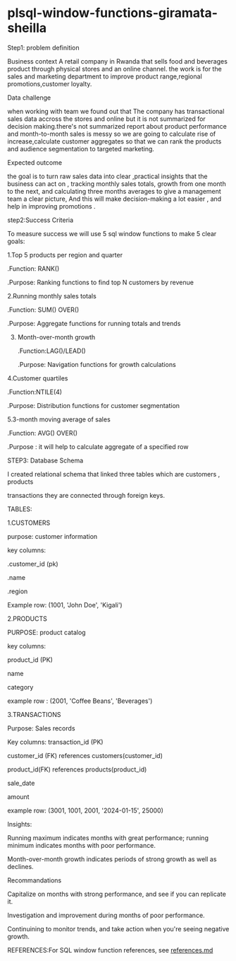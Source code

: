# plsql-window-functions-giramata-sheilla
Step1: problem  definition

  Business context
A retail company in Rwanda that sells  food and beverages product  through physical stores  and an online channel. the work is for the sales and marketing department to improve product range,regional promotions,customer loyalty.


  Data challenge

 when working with team  we  found out that The company has transactional sales data accross the stores and online but it is not  summarized for decision making.there's not summarized report about product  performance and  month-to-month sales is messy  so  we are going  to calculate rise of increase,calculate customer aggregates so that  we can rank the products and audience segmentation to targeted marketing.



  Expected outcome

  
the goal is to turn  raw sales data into clear ,practical insights that the business can act on ,  tracking monthly sales totals, growth from one month to the next,  and calculating three months averages to give a management team a clear picture,
And this will make decision-making  a lot easier , and help in improving promotions .

step2:Success Criteria


To measure success we will use 5 sql window functions to make 5 clear goals:


1.Top 5 products per region and quarter

  .Function: RANK()
  
   .Purpose:  Ranking functions to find top N customers by revenue

  
2.Running monthly sales totals

   .Function: SUM() OVER()
   
   .Purpose: Aggregate functions for running totals and trends

3. Month-over-month growth

   .Function:LAG()/LEAD()
   
   .Purpose: Navigation functions for growth calculations

   
4.Customer quartiles

  .Function:NTILE(4)
   
   .Purpose: Distribution functions for customer segmentation

   
5.3-month moving average of sales

   .Function: AVG() OVER()
   
   .Purpose : it will help to calculate aggregate of a specified row

STEP3: Database Schema

 I created  relational schema that linked three  tables which are  customers , products 
 
 transactions they are connected  through foreign keys.

  TABLES:

1.CUSTOMERS

purpose: customer information

key columns:

.customer_id (pk)

.name

.region

Example row: (1001, 'John Doe', 'Kigali')


2.PRODUCTS

PURPOSE: product catalog 

key columns: 

product_id (PK)

name 

category

example row : (2001, 'Coffee Beans', 'Beverages')

3.TRANSACTIONS

Purpose: Sales records

Key columns: 
transaction_id (PK)

customer_id (FK)  references customers(customer_id)

product_id(FK) references products(product_id)

sale_date

amount

example row: (3001, 1001, 2001, '2024-01-15', 25000)

 Insights:

Running maximum indicates  months with great performance; running minimum indicates months with poor performance.

Month-over-month growth indicates periods of strong growth as well as declines.

Recommandations

Capitalize on months with strong performance, and see if you can replicate it.

Investigation and improvement during months of poor performance.

Continuining to monitor trends, and take action when you're seeing negative growth.

REFERENCES:For SQL window function references, see [references.md](references.md)

























